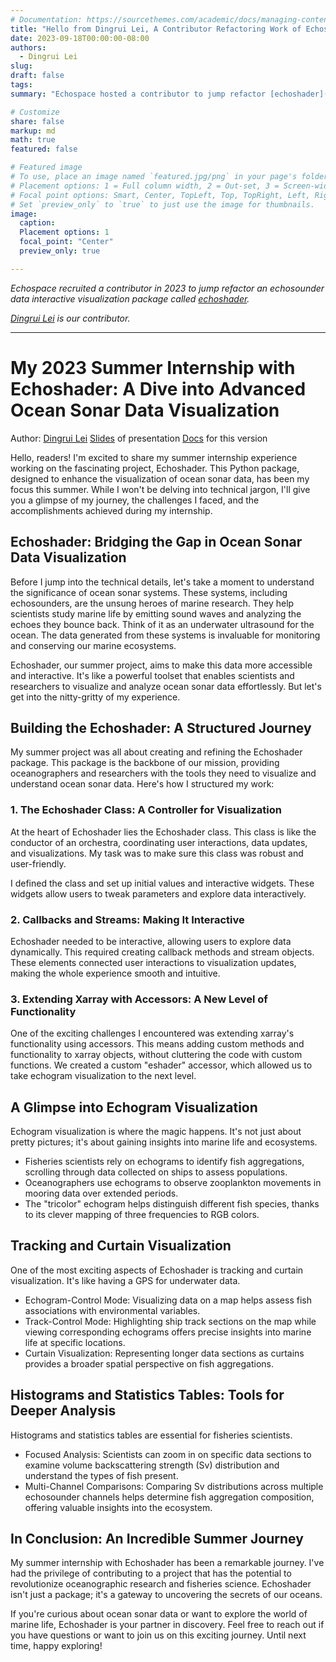 ```yaml
---
# Documentation: https://sourcethemes.com/academic/docs/managing-content/
title: "Hello from Dingrui Lei, A Contributor Refactoring Work of Echoshader!"
date: 2023-09-18T00:00:00-08:00
authors:
  - Dingrui Lei
slug:
draft: false
tags:
summary: "Echospace hosted a contributor to jump refactor [echoshader](https://github.com/OSOceanAcoustics/echoshader), a package for interactive visualization of echosounder data."  

# Customize
share: false
markup: md
math: true
featured: false

# Featured image
# To use, place an image named `featured.jpg/png` in your page's folder.
# Placement options: 1 = Full column width, 2 = Out-set, 3 = Screen-width
# Focal point options: Smart, Center, TopLeft, Top, TopRight, Left, Right, BottomLeft, Bottom, BottomRight
# Set `preview_only` to `true` to just use the image for thumbnails.
image:
  caption:
  Placement options: 1
  focal_point: "Center"
  preview_only: true

---
```


_Echospace recruited a contributor in 2023 to jump refactor an echosounder data interactive visualization package called [echoshader](https://github.com/OSOceanAcoustics/echoshader)._

_[Dingrui Lei](https://github.com/ldr426) is our contributor._

-------------------------------
# My 2023 Summer Internship with Echoshader: A Dive into Advanced Ocean Sonar Data Visualization
Author: [Dingrui Lei](mailto:leidingrui426@gmail.com)
[Slides](https://docs.google.com/presentation/d/1HmL2-luVmA9T5HfS3L1kBu8c7dDHo75znwaS-8YlTSE/edit#slide=id.p) of presentation 
[Docs](https://echoshader--140.org.readthedocs.build/en/140/intro.html)  for this version

Hello, readers! I'm excited to share my summer internship experience working on the fascinating project, Echoshader. This Python package, designed to enhance the visualization of ocean sonar data, has been my focus this summer. While I won't be delving into technical jargon, I'll give you a glimpse of my journey, the challenges I faced, and the accomplishments achieved during my internship.

## Echoshader: Bridging the Gap in Ocean Sonar Data Visualization

Before I jump into the technical details, let's take a moment to understand the significance of ocean sonar systems. These systems, including echosounders, are the unsung heroes of marine research. They help scientists study marine life by emitting sound waves and analyzing the echoes they bounce back. Think of it as an underwater ultrasound for the ocean. The data generated from these systems is invaluable for monitoring and conserving our marine ecosystems.

Echoshader, our summer project, aims to make this data more accessible and interactive. It's like a powerful toolset that enables scientists and researchers to visualize and analyze ocean sonar data effortlessly. But let's get into the nitty-gritty of my experience.

## Building the Echoshader: A Structured Journey

My summer project was all about creating and refining the Echoshader package. This package is the backbone of our mission, providing oceanographers and researchers with the tools they need to visualize and understand ocean sonar data. Here's how I structured my work:

### 1. The Echoshader Class: A Controller for Visualization

At the heart of Echoshader lies the Echoshader class. This class is like the conductor of an orchestra, coordinating user interactions, data updates, and visualizations. My task was to make sure this class was robust and user-friendly.

I defined the class and set up initial values and interactive widgets. These widgets allow users to tweak parameters and explore data interactively.

### 2. Callbacks and Streams: Making It Interactive

Echoshader needed to be interactive, allowing users to explore data dynamically. This required creating callback methods and stream objects. These elements connected user interactions to visualization updates, making the whole experience smooth and intuitive.

### 3. Extending Xarray with Accessors: A New Level of Functionality

One of the exciting challenges I encountered was extending xarray's functionality using accessors. This means adding custom methods and functionality to xarray objects, without cluttering the code with custom functions. We created a custom "eshader" accessor, which allowed us to take echogram visualization to the next level.

## A Glimpse into Echogram Visualization

Echogram visualization is where the magic happens. It's not just about pretty pictures; it's about gaining insights into marine life and ecosystems.

-   Fisheries scientists rely on echograms to identify fish aggregations, scrolling through data collected on ships to assess populations.
-   Oceanographers use echograms to observe zooplankton movements in mooring data over extended periods.
-   The "tricolor" echogram helps distinguish different fish species, thanks to its clever mapping of three frequencies to RGB colors.

## Tracking and Curtain Visualization

One of the most exciting aspects of Echoshader is tracking and curtain visualization. It's like having a GPS for underwater data.

-   Echogram-Control Mode: Visualizing data on a map helps assess fish associations with environmental variables.
-   Track-Control Mode: Highlighting ship track sections on the map while viewing corresponding echograms offers precise insights into marine life at specific locations.
-   Curtain Visualization: Representing longer data sections as curtains provides a broader spatial perspective on fish aggregations.

## Histograms and Statistics Tables: Tools for Deeper Analysis

Histograms and statistics tables are essential for fisheries scientists.

-   Focused Analysis: Scientists can zoom in on specific data sections to examine volume backscattering strength (Sv) distribution and understand the types of fish present.
-   Multi-Channel Comparisons: Comparing Sv distributions across multiple echosounder channels helps determine fish aggregation composition, offering valuable insights into the ecosystem.

## In Conclusion: An Incredible Summer Journey

My summer internship with Echoshader has been a remarkable journey. I've had the privilege of contributing to a project that has the potential to revolutionize oceanographic research and fisheries science. Echoshader isn't just a package; it's a gateway to uncovering the secrets of our oceans.

If you're curious about ocean sonar data or want to explore the world of marine life, Echoshader is your partner in discovery. Feel free to reach out if you have questions or want to join us on this exciting journey. Until next time, happy exploring!
